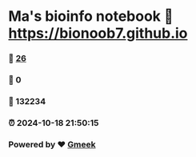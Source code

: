 # Ma's bioinfo notebook :link: https://bionoob7.github.io 
### :page_facing_up: [26](https://bionoob7.github.io/tag.html) 
### :speech_balloon: 0 
### :hibiscus: 132234 
### :alarm_clock: 2024-10-18 21:50:15 
### Powered by :heart: [Gmeek](https://github.com/Meekdai/Gmeek)
